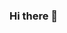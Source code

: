 ### Hi there 👋

<!--
**Its-Alamin-H/Its-Alamin-H** is a ✨ _special_ ✨ repository because its `README.md` (this file) appears on your GitHub profile.

Here are some ideas to get you started:

- 🔭 I’m currently working on ... How AI Works
- 🌱 I’m currently learning ... How to use Different Type of AI Models
- 👯 I’m looking to collaborate on ... AI stuff
- 🤔 I’m looking for help with ... Discovering New AI Tools
- 💬 Ask me about ... Anything 
- 📫 How to reach me: ... MY Telegram: https://t.me/Alamin_H
- 😄 Pronouns: ... He/Him
- ⚡ Fun fact: ... I am Crypto Enthusiast
-->
